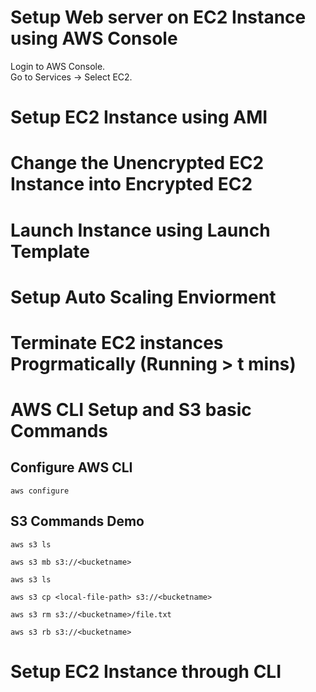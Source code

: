 # Setup Web server on EC2 Instance using AWS Console
Login to AWS Console.  
Go to Services -> Select EC2.

# Setup EC2 Instance using AMI

# Change the Unencrypted EC2 Instance into Encrypted EC2

# Launch Instance using Launch Template

# Setup Auto Scaling Enviorment

# Terminate EC2 instances Progrmatically (Running > t mins)

# AWS CLI Setup and S3 basic Commands
## Configure AWS CLI
    aws configure   
## S3 Commands Demo
    aws s3 ls  

    aws s3 mb s3://<bucketname> 

    aws s3 ls   

    aws s3 cp <local-file-path> s3://<bucketname>   

    aws s3 rm s3://<bucketname>/file.txt    

    aws s3 rb s3://<bucketname> 


# Setup EC2 Instance through CLI

